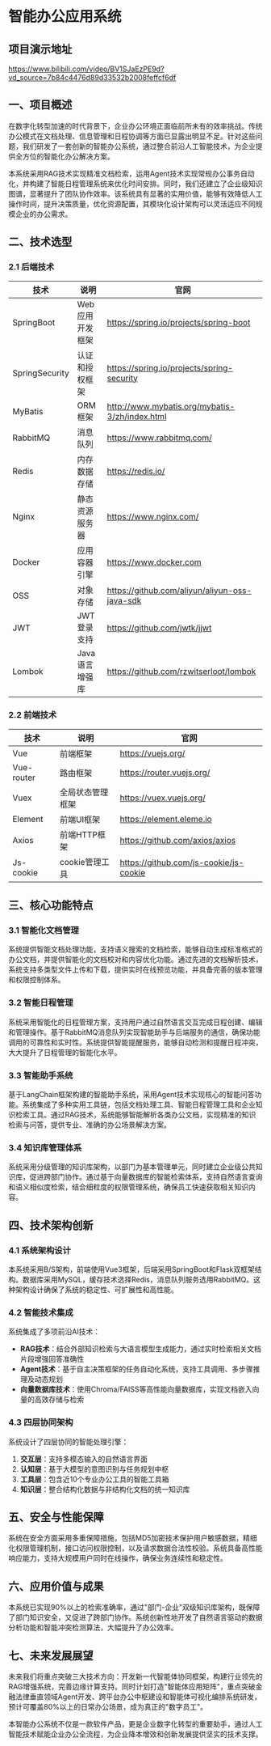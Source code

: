 # 智能办公应用系统

## 项目演示地址
https://www.bilibili.com/video/BV1SJaEzPE9d?vd_source=7b84c4476d89d33532b2008feffcf6df

## 一、项目概述
在数字化转型加速的时代背景下，企业办公环境正面临前所未有的效率挑战。传统办公模式在文档处理、信息管理和日程协调等方面已显露出明显不足。针对这些问题，我们研发了一套创新的智能办公系统，通过整合前沿人工智能技术，为企业提供全方位的智能化办公解决方案。

本系统采用RAG技术实现精准文档检索，运用Agent技术实现常规办公事务自动化，并构建了智能日程管理系统来优化时间安排。同时，我们还建立了企业级知识图谱，显著提升了团队协作效率。该系统具有显著的实用价值，能够有效降低人工操作时间，提升决策质量，优化资源配置，其模块化设计架构可以灵活适应不同规模企业的办公需求。


## 二、技术选型
### 2.1 后端技术
| 技术                 | 说明                  | 官网                                           |
| -------------------- | --------------------- | ---------------------------------------------- |
| SpringBoot           | Web应用开发框架       | https://spring.io/projects/spring-boot         |
| SpringSecurity       | 认证和授权框架        | https://spring.io/projects/spring-security     |
| MyBatis              | ORM框架               | http://www.mybatis.org/mybatis-3/zh/index.html |
| RabbitMQ             | 消息队列              | https://www.rabbitmq.com/                      |
| Redis                | 内存数据存储          | https://redis.io/                              |
| Nginx                | 静态资源服务器        | https://www.nginx.com/                         |
| Docker               | 应用容器引擎          | https://www.docker.com                         |
| OSS                  | 对象存储              | https://github.com/aliyun/aliyun-oss-java-sdk  |
| JWT                  | JWT登录支持           | https://github.com/jwtk/jjwt                   |
| Lombok               | Java语言增强库        | https://github.com/rzwitserloot/lombok         |

### 2.2 前端技术
| 技术         | 说明                | 官网                                   |
|--------------|---------------------|----------------------------------------|
| Vue          | 前端框架            | https://vuejs.org/                     |
| Vue-router   | 路由框架            | https://router.vuejs.org/              |
| Vuex         | 全局状态管理框架    | https://vuex.vuejs.org/                |
| Element      | 前端UI框架          | https://element.eleme.io               |
| Axios        | 前端HTTP框架        | https://github.com/axios/axios         |
| Js-cookie    | cookie管理工具      | https://github.com/js-cookie/js-cookie |


## 三、核心功能特点
### 3.1 智能化文档管理
系统提供智能文档处理功能，支持语义搜索的文档检索，能够自动生成标准格式的办公文档，并提供智能化的文档校对和内容优化功能。通过先进的文档解析技术，系统支持多类型文件上传和下载，提供实时在线预览功能，并具备完善的版本管理和权限控制体系。

### 3.2 智能日程管理
系统采用智能化的日程管理方案，支持用户通过自然语言交互完成日程创建、编辑和管理操作。基于RabbitMQ消息队列实现智能助手与后端服务的通信，确保功能调用的可靠性和实时性。系统提供智能提醒服务，能够自动检测和提醒日程冲突，大大提升了日程管理的智能化水平。

### 3.3 智能助手系统
基于LangChain框架构建的智能助手系统，采用Agent技术实现核心的智能问答功能。系统集成了多种实用工具链，包括文档处理工具、智能日程管理工具和企业知识检索工具。通过RAG技术，系统能够智能解析各类办公文档，实现精准的知识检索与问答，提供专业、准确的办公场景解决方案。

### 3.4 知识库管理体系
系统采用分级管理的知识库架构，以部门为基本管理单元，同时建立企业级公共知识库，促进跨部门协作。通过基于向量数据库的智能检索体系，支持自然语言查询和语义相似度检索，结合细粒度的权限管理系统，确保员工快速获取相关知识内容。


## 四、技术架构创新
### 4.1 系统架构设计
本系统采用B/S架构，前端使用Vue3框架，后端采用SpringBoot和Flask双框架结构。数据库采用MySQL，缓存技术选择Redis，消息队列服务选用RabbitMQ。这种架构设计确保了系统的稳定性、可扩展性和高性能。

### 4.2 智能技术集成
系统集成了多项前沿AI技术：
- **RAG技术**：结合外部知识检索与大语言模型生成能力，通过实时检索相关文档片段增强回答准确性
- **Agent技术**：基于自主决策框架的任务自动化系统，支持工具调用、多步骤推理及动态规划
- **向量数据库技术**：使用Chroma/FAISS等高性能向量数据库，实现文档嵌入向量的高效存储与检索

### 4.3 四层协同架构
系统设计了四层协同的智能处理引擎：
1. **交互层**：支持多模态输入的自然语言界面
2. **认知层**：基于大模型的意图识别与任务规划中枢
3. **工具层**：包含近10个专业办公工具的智能工具箱
4. **知识层**：整合结构化数据与非结构化文档的统一知识库


## 五、安全与性能保障
系统在安全方面采用多重保障措施，包括MD5加密技术保护用户敏感数据，精细化权限管理机制，接口访问权限控制，以及请求数据合法性校验。系统具备高性能响应能力，支持大规模用户同时在线操作，确保业务连续性和稳定性。


## 六、应用价值与成果
本系统已实现90%以上的检索准确率，通过"部门-企业"双级知识库架构，既保障了部门知识安全，又促进了跨部门协作。系统创新性地开发了自然语言驱动的数据分析功能和智能冲突检测算法，大幅提升了办公效率。


## 七、未来发展展望
未来我们将重点突破三大技术方向：开发新一代智能体协同框架，构建行业领先的RAG增强系统，完善边缘计算支持。同时计划打造"智能体应用矩阵"，重点突破金融法律垂直领域Agent开发、跨平台办公中枢建设和智能体可视化编排系统研发，预计可覆盖80%以上的日常办公场景，成为真正的"数字员工"。

本智能办公系统不仅是一款软件产品，更是企业数字化转型的重要助手，通过人工智能技术赋能企业办公全流程，为企业降本增效和创新发展提供坚实的技术支撑。




